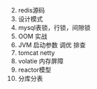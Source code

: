 2. redis源码
3. 设计模式
4. mysql表锁，行锁，间隙锁
6. OOM  实战
7. JVM 启动参数 调优 排查
10. tomcat netty
11. volatie 内存屏障
14. reactor模型
15. 分库分表

